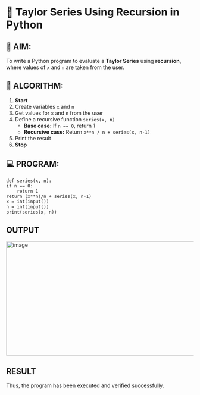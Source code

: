 # 📐 Taylor Series Using Recursion in Python

## 🎯 AIM:
To write a Python program to evaluate a **Taylor Series** using **recursion**, where values of `x` and `n` are taken from the user.

## 🧠 ALGORITHM:

1. **Start**
2. Create variables `x` and `n`
3. Get values for `x` and `n` from the user
4. Define a recursive function `series(x, n)`
   - **Base case:** If `n == 0`, return 1
   - **Recursive case:** Return `x**n / n + series(x, n-1)`
5. Print the result
6. **Stop**

## 💻 PROGRAM:
~~~
def series(x, n):
if n == 0:
    return 1
return (x**n)/n + series(x, n-1)
x = int(input())
n = int(input())
print(series(x, n))
~~~

## OUTPUT
<img width="748" height="308" alt="image" src="https://github.com/user-attachments/assets/122f20ad-f336-4693-a44d-788b03a86e82" />

## RESULT
Thus, the program has been executed and verified successfully.
